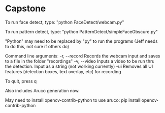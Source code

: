# Capstone

To run face detect, type:
"python FaceDetect/webcam.py"

To run pattern detect, type:
"python PatternDetect/simpleFaceObscure.py"

"Python" may need to be replaced by "py" to run the programs (Jeff needs to do this, not sure if others do)

Command line arguments:
-r, --record      Records the webcam input and saves to a file in the folder "recordings"
-v, --video       Inputs a video to be run thru the detection. Input as a string (not working currently)
-ui               Removes all UI features (detection boxes, text overlay, etc) for recording

To quit, press q

Also includes Aruco generation now.

May need to install opencv-contrib-python to use aruco:
pip install opencv-contrib-python
